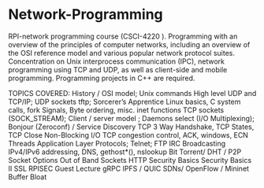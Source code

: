 # Network-Programming
RPI-network programming course (CSCI-4220 ). Programming with an overview of the principles of computer networks, including an overview of the OSI reference model and various popular network protocol suites. Concentration on Unix interprocess communication (IPC), network programming using TCP and UDP, as well as client-side and mobile programming. Programming projects in C++ are required.

TOPICS COVERED:
  History / OSI model; Unix commands
	High level UDP and TCP/IP; UDP sockets
	tftp; Sorcerer’s Apprentice
	Linux basics, C system calls, fork
	Signals, Byte ordering, misc. inet functions
	TCP sockets (SOCK_STREAM); Client / server model ; Daemons
	select (I/O Multiplexing); Bonjour (Zeroconf) / Service Discovery
	TCP 3 Way Handshake, TCP States, TCP Close
	Non-Blocking I/O
	TCP congestion control, ACK, windows, ECN
	Threads
	Application Layer Protocols; Telnet; FTP
	IRC
	Broadcasting
	IPv4/IPv6 addressing, DNS, gethost*(), nslookup
	Bit Torrent/ DHT / P2P
	Socket Options
	Out of Band Sockets
	HTTP
	Security Basics
	Security Basics II
	SSL
	RPISEC Guest Lecture
	gRPC
	IPFS / QUIC
  SDNs/ OpenFlow / Mininet
	Buffer Bloat
